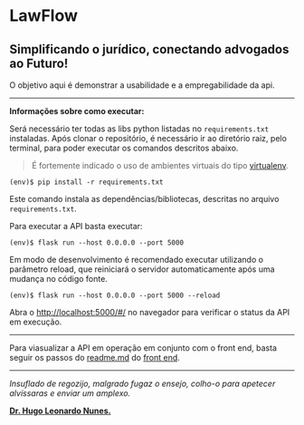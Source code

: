 # LawFlow

## Simplificando o jurídico, conectando advogados ao Futuro!

O objetivo aqui é demonstrar a usabilidade e a empregabilidade da api.


---

**Informações sobre como executar:**


Será necessário ter todas as libs python listadas no `requirements.txt` instaladas.
Após clonar o repositório, é necessário ir ao diretório raiz, pelo terminal, para poder executar os comandos descritos abaixo.

> É fortemente indicado o uso de ambientes virtuais do tipo [virtualenv](https://virtualenv.pypa.io/en/latest/installation.html).

```
(env)$ pip install -r requirements.txt
```

Este comando instala as dependências/bibliotecas, descritas no arquivo `requirements.txt`.

Para executar a API  basta executar:

```
(env)$ flask run --host 0.0.0.0 --port 5000
```

Em modo de desenvolvimento é recomendado executar utilizando o parâmetro reload, que reiniciará o servidor automaticamente após uma mudança no código fonte. 

```
(env)$ flask run --host 0.0.0.0 --port 5000 --reload
```

Abra o [http://localhost:5000/#/](http://localhost:5000/#/) no navegador para verificar o status da API em execução.

---

Para viasualizar a API em operação em conjunto com o front end, basta seguir os passos do [readme.md](https://github.com/HugoLeoNunes/MVP_Front/blob/main/meu_app_front/README.md) do [front end](https://github.com/HugoLeoNunes/MVP_Front/tree/main/meu_app_front). 

---

*Insuflado de regozijo, malgrado fugaz o ensejo, colho-o para apetecer alvíssaras e enviar um amplexo.*

[**Dr. Hugo Leonardo Nunes.**](https://www.linkedin.com/in/hugo-leonardo-nunes-474152246/) 

